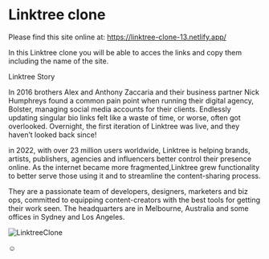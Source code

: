 # Linktree clone
 
Please find this site online at:  https://linktree-clone-13.netlify.app/

In this Linktree clone you will be able to acces the links and copy them including the name of the site.

Linktree Story

In 2016 brothers Alex and Anthony Zaccaria and their business partner Nick Humphreys found a common pain point when running their digital agency, Bolster, managing social media accounts for their clients. Endlessly updating singular bio links felt like a waste of time, or worse, often got overlooked. Overnight, the first iteration of Linktree was live, and they haven’t looked back since!

in 2022, with over 23 million users worldwide, Linktree is helping brands, artists, publishers, agencies and influencers better control their presence online. As the internet became more fragmented,Linktree grew functionality to better serve those using it and to streamline the content-sharing process.

They are a passionate team of developers, designers, marketers and biz ops, committed to equipping content-creators with the best tools for getting their work seen. The headquarters are in Melbourne, Australia and some offices in Sydney and Los Angeles.


![LinktreeClone](https://user-images.githubusercontent.com/91092822/203847011-f1b3bc7b-b3f5-4a64-8e46-85caf7e00736.PNG)

:relaxed:
